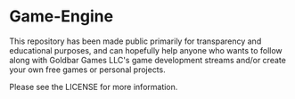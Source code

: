 # Game-Engine

This repository has been made public primarily for transparency and educational purposes, and can hopefully help anyone who wants to follow along with Goldbar Games LLC's game development streams and/or create your own free games or personal projects.

Please see the LICENSE for more information.
